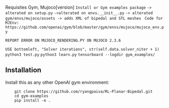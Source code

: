 Requisites Gym, Mujoco[version]
```Install or Gym examples package```
```-> alterated on setup.py```
```->alterated on envs.__init__.py```
```-> alterated gym/envs/mujoco/assets -> adds XML of bipedal and STL meshes ```
```Code for MJEnv: https://github.com/openai/gym/blob/master/gym/envs/mujoco/mujoco_env.py```

```REPORT ERROR ON MUJOCO_RENDERING.PY ON MUJOCO 2.3.6```

```USE bottomleft, "Solver iterations", str(self.data.solver_niter + 1)```
```python3 test.py```
```python3 learn.py```
```tensorboard --logdir gym_examples/```

## Installation
Install this as any other OpenAI gym environment:
```
    git clone https://github.com/ryangpaiva/RL-Planar-Bipedal.git
    cd gym-examples
    pip install -e .
```
